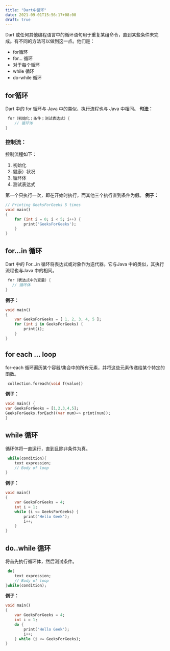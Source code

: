 ```yaml
---
title: "Dart中循环"
date: 2021-09-01T15:56:17+08:00
draft: true
---
```


Dart 或任何其他编程语言中的循环语句用于重复某组命令，直到某些条件未完成。有不同的方法可以做到这一点。他们是： 
 

- for循环
- for... 循环
- 对于每个循环
- while 循环
- do-while 循环

##  for循环

Dart 中的 for 循环与 Java 中的类似，执行流程也与 Java 中相同。
**句法：** 

```dart
 for（初始化；条件；测试表达式）{
    // 循环体
}
```

### **控制流：** 

控制流程如下： 

1. 初始化
2. 健康）状况
3. 循环体
4. 测试表达式

第一个只执行一次，即在开始时执行，而其他三个执行直到条件为假。
**例子：** 

```dart
// Printing GeeksForGeeks 5 times
void main()
{
	for (int i = 0; i < 5; i++) {
		print('GeeksForGeeks');
	}
}

```

## for...in 循环

Dart 中的 For...in 循环将表达式或对象作为迭代器。它与Java 中的类似，其执行流程也与Java 中的相同。 

```dart
 for（表达式中的变量）{
   // 循环体
}

```

**例子：** 

```dart
void main()
{
	var GeeksForGeeks = [ 1, 2, 3, 4, 5 ];
	for (int i in GeeksForGeeks) {
		print(i);
	}
}

```

## for each … loop

for-each 循环遍历某个容器/集合中的所有元素，并将这些元素传递给某个特定的函数。

```dart
 collection.foreach(void f(value))
```

**例子：** 

```dart
void main() {
var GeeksForGeeks = [1,2,3,4,5];
GeeksForGeeks.forEach((var num)=> print(num));
}

```

## while 循环

循环体将一直运行，直到且除非条件为真。

```dart
 while(condition){
    text expression;
    // Body of loop
}
```

**例子：** 
 

```dart
void main()
{
	var GeeksForGeeks = 4;
	int i = 1;
	while (i <= GeeksForGeeks) {
		print('Hello Geek');
		i++;
	}
}


```

## do..while 循环

将首先执行循环体，然后测试条件。

```dart
 do{
    text expression;
    // Body of loop
}while(condition);
```

**例子：** 

```dart
void main()
{
	var GeeksForGeeks = 4;
	int i = 1;
	do {
		print('Hello Geek');
		i++;
	} while (i <= GeeksForGeeks);
}

```

